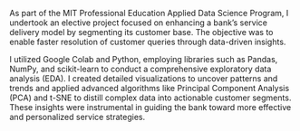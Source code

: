 As part of the MIT Professional Education Applied Data Science Program, I undertook an elective project focused on enhancing a bank’s service delivery model by segmenting its customer base. The objective was to enable faster resolution of customer queries through data-driven insights.

I utilized Google Colab and Python, employing libraries such as Pandas, NumPy, and scikit-learn to conduct a comprehensive exploratory data analysis (EDA). I created detailed visualizations to uncover patterns and trends and applied advanced algorithms like Principal Component Analysis (PCA) and t-SNE to distill complex data into actionable customer segments. These insights were instrumental in guiding the bank toward more effective and personalized service strategies.
